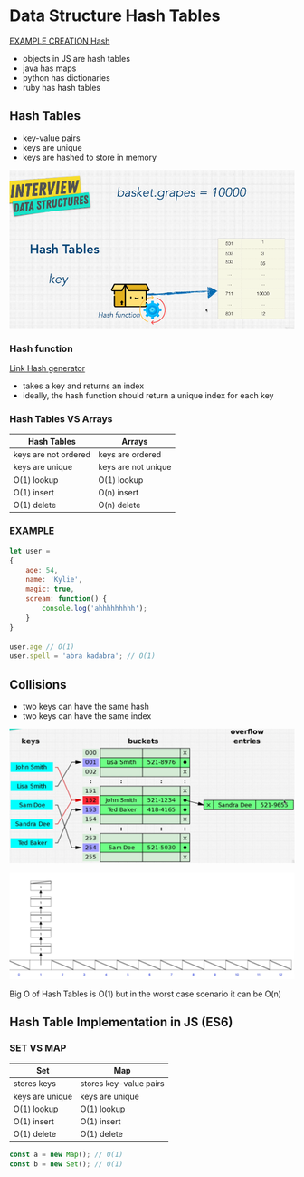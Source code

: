 # Data Structure Hash Tables

[EXAMPLE CREATION Hash](https://www.cs.usfca.edu/~galles/visualization/OpenHash.html)

- objects in JS are hash tables
- java has maps
- python has dictionaries
- ruby has hash tables

## Hash Tables

- key-value pairs
- keys are unique
- keys are hashed to store in memory

![alt text](image.png)

### Hash function

[Link Hash generator](https://www.miraclesalad.com/webtools/md5.php)

- takes a key and returns an index
- ideally, the hash function should return a unique index for each key

### Hash Tables VS Arrays

| Hash Tables | Arrays |
| ----------- | ------ |
| keys are not ordered | keys are ordered |
| keys are unique | keys are not unique |
| O(1) lookup | O(1) lookup |
| O(1) insert | O(n) insert |
| O(1) delete | O(n) delete |

### EXAMPLE

```javascript
let user =
{
    age: 54,
    name: 'Kylie',
    magic: true,
    scream: function() {
        console.log('ahhhhhhhhh');
    }
}

user.age // O(1)
user.spell = 'abra kadabra'; // O(1)
```

## Collisions

- two keys can have the same hash
- two keys can have the same index

![alt text](image-1.png)

![alt text](image-2.png)

Big O of Hash Tables is O(1) but in the worst case scenario it can be O(n)

## Hash Table Implementation in JS (ES6)

### SET VS MAP

| Set | Map |
| --- | --- |
| stores keys | stores key-value pairs |
| keys are unique | keys are unique |
| O(1) lookup | O(1) lookup |
| O(1) insert | O(1) insert |
| O(1) delete | O(1) delete |

```javascript
const a = new Map(); // O(1)
const b = new Set(); // O(1)
```
